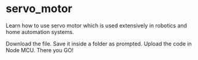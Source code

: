 # servo_motor
Learn how to use servo motor which is used extensively in robotics and home automation systems.

Download the file. Save it inside a folder as prompted. Upload the code in Node MCU. There you GO!
